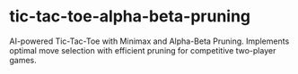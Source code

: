 # tic-tac-toe-alpha-beta-pruning
AI-powered Tic-Tac-Toe with Minimax and Alpha-Beta Pruning. Implements optimal move selection with efficient pruning for competitive two-player games.

